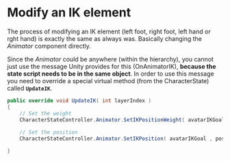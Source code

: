 # Modify an IK element

The process of modifying an IK element \(left foot, right foot, left hand or rght hand\) is exactly the same as always was. Basically changing the _Animator_ component directly.

Since the _Animator_ could be anywhere \(within the hierarchy\), you cannot just use the message Unity provides for this \(OnAnimatorIK\), **because the state script needs to be in the same object**. In order to use this message you need to override a special virtual method \(from the CharacterState\) called **`UpdateIK`**.

```csharp
public override void UpdateIK( int layerIndex )
{
    // Set the weight
    CharacterStateController.Animator.SetIKPositionWeight( avatarIKGoal , positionWeight );
    
    // Set the position
    CharacterStateController.Animator.SetIKPosition( avatarIKGoal , position);    

}
```



